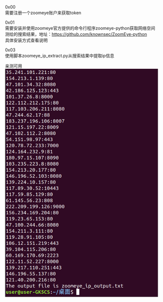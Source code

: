 0x00  
需要注册一个zoomeye账户来获取token

0x01  
需要安装并使用zoomeye官方提供的命令行程序zoomeye-python获取网络空间测绘的搜索结果，地址：https://github.com/knownsec/ZoomEye-python  
具体安装方式查看说明

0x03  
使用脚本zoomeye_ip_extract.py从搜索结果中提取ip信息

亲测可用  
![image](./pic/a.png)
